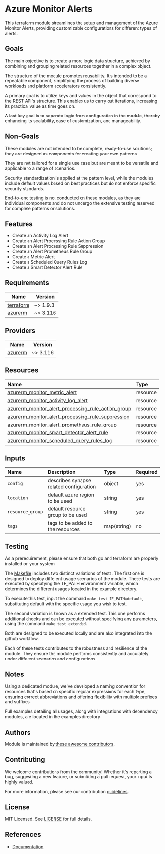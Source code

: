 # Azure Monitor Alerts

This terraform module streamlines the setup and management of the Azure Monitor Alerts, providing customizable configurations for different types of alerts.

## Goals

The main objective is to create a more logic data structure, achieved by combining and grouping related resources together in a complex object.

The structure of the module promotes reusability. It's intended to be a repeatable component, simplifying the process of building diverse workloads and platform accelerators consistently.

A primary goal is to utilize keys and values in the object that correspond to the REST API's structure. This enables us to carry out iterations, increasing its practical value as time goes on.

A last key goal is to separate logic from configuration in the module, thereby enhancing its scalability, ease of customization, and manageability.

## Non-Goals

These modules are not intended to be complete, ready-to-use solutions; they are designed as components for creating your own patterns.

They are not tailored for a single use case but are meant to be versatile and applicable to a range of scenarios.

Security standardization is applied at the pattern level, while the modules include default values based on best practices but do not enforce specific security standards.

End-to-end testing is not conducted on these modules, as they are individual components and do not undergo the extensive testing reserved for complete patterns or solutions.

## Features

- Create an Activity Log Alert
- Create an Alert Processing Rule Action Group
- Create an Alert Processing Rule Suppression
- Create an Alert Prometheus Rule Group
- Create a Metric Alert
- Create a Scheduled Query Rules Log
- Create a Smart Detector Alert Rule

## Requirements

| Name | Version |
|------|---------|
| <a name="requirement_terraform"></a> [terraform](#requirement\_terraform) | ~> 1.9.3 |
| <a name="requirement_azurerm"></a> [azurerm](#requirement\_azurerm) | ~> 3.116 |

## Providers

| Name | Version |
|------|---------|
| <a name="provider_azurerm"></a> [azurerm](#provider\_azurerm) | ~> 3.116 |

## Resources

| Name | Type |
| :-- | :-- |
| [azurerm_monitor_metric_alert](https://registry.terraform.io/providers/hashicorp/azurerm/latest/docs/resources/azurerm_monitor_metric_alert) | resource |
| [azurerm_monitor_activity_log_alert](https://registry.terraform.io/providers/hashicorp/azurerm/latest/docs/resources/azurerm_monitor_activity_log_alert) | resource |
| [azurerm_monitor_alert_processing_rule_action_group](https://registry.terraform.io/providers/hashicorp/azurerm/latest/docs/resources/azurerm_monitor_alert_processing_rule_action_group) | resource |
| [azurerm_monitor_alert_processing_rule_suppression](https://registry.terraform.io/providers/hashicorp/azurerm/latest/docs/resources/azurerm_monitor_alert_processing_rule_suppression) | resource |
| [azurerm_monitor_alert_prometheus_rule_group](https://registry.terraform.io/providers/hashicorp/azurerm/latest/docs/resources/azurerm_monitor_alert_prometheus_rule_group) | resource |
| [azurerm_monitor_smart_detector_alert_rule](https://registry.terraform.io/providers/hashicorp/azurerm/latest/docs/resources/azurerm_monitor_smart_detector_alert_rule) | resource |
| [azurerm_monitor_scheduled_query_rules_log](https://registry.terraform.io/providers/hashicorp/azurerm/latest/docs/resources/azurerm_monitor_scheduled_query_rules_log) | resource |

## Inputs

| Name | Description | Type | Required |
| :-- | :-- | :-- | :-- |
| `config` | describes synapse related configuration | object | yes |
| `location` | default azure region to be used  | string | yes |
| `resource_group` | default resource group to be used | string | yes |
| `tags` | tags to be added to the resources | map(string) | no |

## Testing

As a prerequirement, please ensure that both go and terraform are properly installed on your system.

The [Makefile](Makefile) includes two distinct variations of tests. The first one is designed to deploy different usage scenarios of the module. These tests are executed by specifying the TF_PATH environment variable, which determines the different usages located in the example directory.

To execute this test, input the command ```make test TF_PATH=default```, substituting default with the specific usage you wish to test.

The second variation is known as a extended test. This one performs additional checks and can be executed without specifying any parameters, using the command ```make test_extended```.

Both are designed to be executed locally and are also integrated into the github workflow.

Each of these tests contributes to the robustness and resilience of the module. They ensure the module performs consistently and accurately under different scenarios and configurations.

## Notes

Using a dedicated module, we've developed a naming convention for resources that's based on specific regular expressions for each type, ensuring correct abbreviations and offering flexibility with multiple prefixes and suffixes

Full examples detailing all usages, along with integrations with dependency modules, are located in the examples directory

## Authors

Module is maintained by [these awesome contributors](https://github.com/cloudnationhq/terraform-azure-alerts/graphs/contributors).

## Contributing

We welcome contributions from the community! Whether it's reporting a bug, suggesting a new feature, or submitting a pull request, your input is highly valued.

For more information, please see our contribution [guidelines](./CONTRIBUTING.md).

## License

MIT Licensed. See [LICENSE](https://github.com/cloudnationhq/terraform-azure-alerts/blob/main/LICENSE) for full details.

## References

- [Documentation](https://learn.microsoft.com/en-us/azure/azure-monitor/alerts/alerts-overview)
